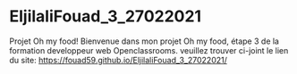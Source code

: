 # EljilaliFouad_3_27022021
Projet Oh my food!
Bienvenue dans mon projet Oh my food, étape 3 de la formation developpeur web Openclassrooms.
veuillez trouver ci-joint le lien du site:
https://fouad59.github.io/EljilaliFouad_3_27022021/